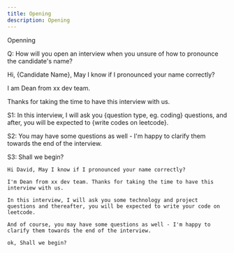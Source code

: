 ```yaml
---
title: Opening
description: Opening
---
```


Openning

Q:  How will you open an interview when you unsure of how to pronounce the candidate's name?

Hi, {Candidate Name}, May I know if I pronounced your name correctly?

I am Dean from xx dev team.

Thanks for taking the time to have this interview with us.

S1:
In this interview,  I will ask you {question type, eg. coding}  questions, and after, you will be expected to {write codes on leetcode}.

S2:
You may have some questions as well - I'm happy to clarify them towards the end of the interview.

S3:
Shall we begin?

```text
Hi David, May I know if I pronounced your name correctly?

I'm Dean from xx dev team. Thanks for taking the time to have this interview with us.

In this interview, I will ask you some technology and project questions and thereafter, you will be expected to write your code on leetcode.

And of course, you may have some questions as well - I'm happy to clarify them towards the end of the interview.

ok, Shall we begin?
```
